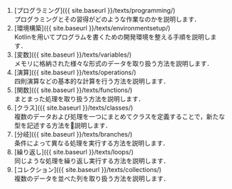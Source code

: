 1. [プログラミング]({{ site.baseurl }}/texts/programming/)  
プログラミングとその習得がどのような作業なのかを説明します．
1. [環境構築]({{ site.baseurl }}/texts/environmentsetup/)  
Kotlinを用いてプログラムを書くための開発環境を整える手順を説明します．
1. [変数]({{ site.baseurl }}/texts/variables/)  
メモリに格納された様々な形式のデータを取り扱う方法を説明します．
1. [演算]({{ site.baseurl }}/texts/operations/)  
四則演算などの基本的な計算を行う方法を説明します．
1. [関数]({{ site.baseurl }}/texts/functions/)  
まとまった処理を取り扱う方法を説明します．
1. [クラス]({{ site.baseurl }}/texts/classes/)  
複数のデータおよび処理を一つにまとめてクラスを定義することで，新たな型を記述する方法を説明します．
1. [分岐]({{ site.baseurl }}/texts/branches/)  
条件によって異なる処理を実行する方法を説明します．
1. [繰り返し]({{ site.baseurl }}/texts/loops/)  
同じような処理を繰り返し実行する方法を説明します．
1. [コレクション]({{ site.baseurl }}/texts/collections/)  
複数のデータを並べた列を取り扱う方法を説明します．